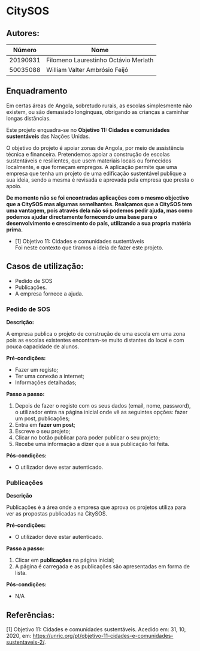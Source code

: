 # **CitySOS**

## **Autores:**
Número | Nome
------ | ----
20190931 | Filomeno Laurestinho Octávio Merlath
50035088 |	William Valter Ambrósio Feijó

## **Enquadramento**
Em certas áreas de Angola, sobretudo rurais, as escolas simplesmente não existem, ou são demasiado longínquas, obrigando as crianças a caminhar longas distâncias.

Este projeto enquadra-se no **Objetivo 11: Cidades e comunidades sustentáveis** das Nações Unidas.

O objetivo do projeto é apoiar zonas de Angola, por meio de assistência técnica e financeira. Pretendemos apoiar a construção de escolas sustentáveis e resilientes, que usem materiais locais ou fornecidos localmente, e que forneçam empregos. A aplicação permite que uma empresa que tenha um projeto de uma edificação sustentável publique a sua ideia, sendo a mesma é revisada e aprovada pela empresa que presta o apoio.

 **De momento não se foi encontradas aplicações com o mesmo objectivo que a CitySOS mas algumas semelhantes. Realçamos que a CitySOS tem uma vantagem, pois através dela não só podemos pedir ajuda, mas como podemos ajudar directamente fornecendo uma base para o desenvolvimento e crescimento do país, utilizando a sua propria matéria prima.**


* [1] Objetivo 11: Cidades e comunidades sustentáveis  
Foi neste contexto que tiramos a ideia de fazer este projeto.

## **Casos de utilização:**

* Pedido de SOS
* Publicações.
* A empresa fornece a ajuda.

### **Pedido de SOS**

**Descrição:** 

A empresa publica o projeto de construção de uma escola em uma zona pois as escolas existentes encontram-se muito distantes do local e com pouca capacidade de alunos.

**Pré-condições:**

* Fazer um registo;  
* Ter uma conexão a internet;
* Informações detalhadas;

**Passo a passo:**
1. Depois de fazer o registo com os seus dados (email, nome, password), o utilizador entra na página inicial onde vê as seguintes opções: fazer um post, publicações;
2. Entra em **fazer um post**;
3. Escreve o seu projeto;
4. Clicar no botão publicar para poder publicar o seu projeto;
5. Recebe uma informação a dizer que a sua publicação foi feita.

**Pós-condições:**

* O utilizador deve estar autenticado.

### **Publicações**

**Descrição**

Publicações é a área onde a empresa que aprova os projetos utiliza para ver as propostas publicadas na CitySOS.

**Pré-condições:**

* O utilizador deve estar autenticado.

**Passo a passo:**

1. Clicar em **publicações** na página inicial;
2. A página é carregada e as publicações são apresentadas em forma de lista.

**Pós-condições:**

* N/A

## **Referências:**

[1] Objetivo 11: Cidades e comunidades sustentáveis. Acedido em: 31, 10, 2020, em: https://unric.org/pt/objetivo-11-cidades-e-comunidades-sustentaveis-2/.
